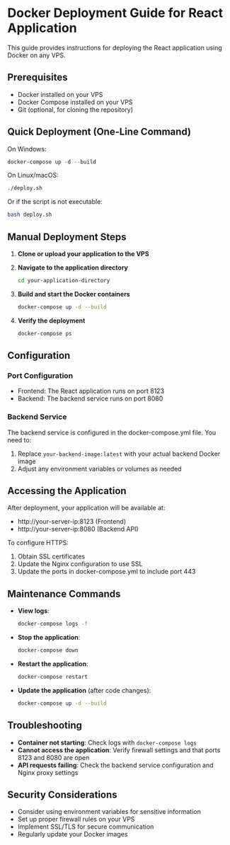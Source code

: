 # Docker Deployment Guide for React Application

This guide provides instructions for deploying the React application using Docker on any VPS.

## Prerequisites

- Docker installed on your VPS
- Docker Compose installed on your VPS
- Git (optional, for cloning the repository)

## Quick Deployment (One-Line Command)

On Windows:
```powershell
docker-compose up -d --build
```

On Linux/macOS:
```bash
./deploy.sh
```
Or if the script is not executable:
```bash
bash deploy.sh
```

## Manual Deployment Steps

1. **Clone or upload your application to the VPS**

2. **Navigate to the application directory**
   ```bash
   cd your-application-directory
   ```

3. **Build and start the Docker containers**
   ```bash
   docker-compose up -d --build
   ```

4. **Verify the deployment**
   ```bash
   docker-compose ps
   ```

## Configuration

### Port Configuration

- Frontend: The React application runs on port 8123
- Backend: The backend service runs on port 8080

### Backend Service

The backend service is configured in the docker-compose.yml file. You need to:

1. Replace `your-backend-image:latest` with your actual backend Docker image
2. Adjust any environment variables or volumes as needed

## Accessing the Application

After deployment, your application will be available at:
- http://your-server-ip:8123 (Frontend)
- http://your-server-ip:8080 (Backend API)

To configure HTTPS:
1. Obtain SSL certificates
2. Update the Nginx configuration to use SSL
3. Update the ports in docker-compose.yml to include port 443

## Maintenance Commands

- **View logs**:
  ```bash
  docker-compose logs -f
  ```

- **Stop the application**:
  ```bash
  docker-compose down
  ```

- **Restart the application**:
  ```bash
  docker-compose restart
  ```

- **Update the application** (after code changes):
  ```bash
  docker-compose up -d --build
  ```

## Troubleshooting

- **Container not starting**: Check logs with `docker-compose logs`
- **Cannot access the application**: Verify firewall settings and that ports 8123 and 8080 are open
- **API requests failing**: Check the backend service configuration and Nginx proxy settings

## Security Considerations

- Consider using environment variables for sensitive information
- Set up proper firewall rules on your VPS
- Implement SSL/TLS for secure communication
- Regularly update your Docker images 